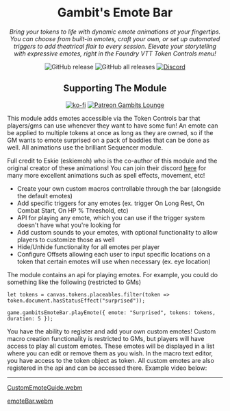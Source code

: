 <h1 style="text-align: center;">Gambit's Emote Bar</h1>
<p style="text-align: center;"><i>Bring your tokens to life with dynamic emote animations at your fingertips. You can choose from built-in emotes, craft your own, or set up automated triggers to add theatrical flair to every session. Elevate your storytelling with expressive emotes, right in the Foundry VTT Token Controls menu!</i></p>
<p style="text-align: center;"><img src="https://img.shields.io/github/v/release/gambit07/gambitsEmoteBar?style=for-the-badge" alt="GitHub release" /> <img src="https://img.shields.io/github/downloads/gambit07/gambitsEmoteBar/total?style=for-the-badge" alt="GitHub all releases" /> <a href="https://discord.gg/BA7SQKqMpa" target="_blank" rel="nofollow noopener"><img src="https://dcbadge.limes.pink/api/server/BA7SQKqMpa" alt="Discord" /></a></p>
<h2 style="text-align: center;">Supporting The Module</h2>
<p style="text-align: center;"><a href="https://ko-fi.com/gambit07" target="_blank" rel="nofollow noopener"><img src="https://ko-fi.com/img/githubbutton_sm.svg" alt="ko-fi" /></a> <a href="https://www.patreon.com/GambitsLounge" target="_blank" rel="nofollow noopener"> <img src="https://img.shields.io/badge/Patreon-Gambits Lounge-F96854?style=for-the-badge&amp;logo=patreon" alt="Patreon Gambits Lounge" /> </a></p>
<p>This module adds emotes accessible via the Token Controls bar that players/gms can use whenever they want to have some fun! An emote can be applied to multiple tokens at once as long as they are owned, so if the GM wants to emote surprised on a pack of baddies that can be done as well. All animations use the brilliant Sequencer module.</p>
<p>Full credit to Eskie (eskiemoh) who is the co-author of this module and the original creator of these animations! You can join their discord <a href="https://discord.gg/rCbY7jAZKh" target="_blank" rel="nofollow noopener">here</a> for many more excellent animations such as spell effects, movement, etc!</p>
<ul>
<li>Create your own custom macros controllable through the bar (alongside the default emotes)</li>
<li>Add specific triggers for any emotes (ex. trigger On Long Rest, On Combat Start, On HP % Threshold, etc)</li>
<li>API for playing any emote, which you can use if the trigger system doesn't have what you're looking for</li>
<li>Add custom sounds to your emotes, with optional functionality to allow players to customize those as well</li>
<li>Hide/Unhide functionality for all emotes per player</li>
<li>Configure Offsets allowing each user to input specific locations on a token that certain emotes will use when necessary (ex. eye location)</li>
</ul>
<p>The module contains an api for playing emotes. For example, you could do something like the following (restricted to GMs)</p>

```
let tokens = canvas.tokens.placeables.filter(token => token.document.hasStatusEffect("surprised"));

game.gambitsEmoteBar.playEmote({ emote: "Surprised", tokens: tokens, duration: 5 });
```

<p>You have the ability to register and add your own custom emotes! Custom macro creation functionality is restricted to GMs, but players will have access to play all custom emotes. These emotes will be displayed in a list where you can edit or remove them as you wish. In the macro text editor, you have access to the token object as token. All custom emotes are also registered in the api and can be accessed there. Example video below:</p>
<hr/>

[CustomEmoteGuide.webm](https://github.com/user-attachments/assets/a35f6bf4-f13f-41fb-b333-0fb27330668f)

[emoteBar.webm](https://github.com/user-attachments/assets/11021d1a-37b3-4ff9-92f0-7c03ca639a4a)
